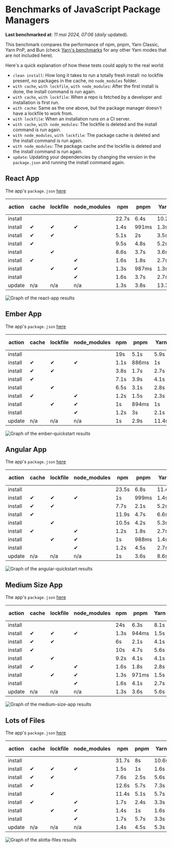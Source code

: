 # Benchmarks of JavaScript Package Managers

**Last benchmarked at**: _11 mai 2024, 07:06_ (_daily_ updated).

This benchmark compares the performance of npm, pnpm, Yarn Classic, Yarn PnP, and Bun (check [Yarn's benchmarks](https://yarnpkg.com/benchmarks) for any other Yarn modes that are not included here).

Here's a quick explanation of how these tests could apply to the real world:

- `clean install`: How long it takes to run a totally fresh install: no lockfile present, no packages in the cache, no `node_modules` folder.
- `with cache`, `with lockfile`, `with node_modules`: After the first install is done, the install command is run again.
- `with cache`, `with lockfile`: When a repo is fetched by a developer and installation is first run.
- `with cache`: Same as the one above, but the package manager doesn't have a lockfile to work from.
- `with lockfile`: When an installation runs on a CI server.
- `with cache`, `with node_modules`: The lockfile is deleted and the install command is run again.
- `with node_modules`, `with lockfile`: The package cache is deleted and the install command is run again.
- `with node_modules`: The package cache and the lockfile is deleted and the install command is run again.
- `update`: Updating your dependencies by changing the version in the `package.json` and running the install command again.

## React App

The app's `package.json` [here](./fixtures/react-app/package.json)

| action  | cache | lockfile | node_modules| npm | pnpm | Yarn | Yarn PnP | Bun |
| ---     | ---   | ---      | ---         | --- | ---  | ---  | ---      | --- |
| install |       |          |             | 22.7s | 6.4s | 10.2s | 2.9s | 2.1s |
| install | ✔     | ✔        | ✔           | 1.4s | 991ms | 1.3s | n/a | 35ms |
| install | ✔     | ✔        |             | 5.1s | 2s | 3.5s | 1s | 442ms |
| install | ✔     |          |             | 9.5s | 4.8s | 5.2s | 2.4s | 521ms |
| install |       | ✔        |             | 8.6s | 3.7s | 3.6s | 1s | 410ms |
| install | ✔     |          | ✔           | 1.6s | 1.8s | 2.7s | n/a | 52ms |
| install |       | ✔        | ✔           | 1.3s | 987ms | 1.3s | n/a | 32ms |
| install |       |          | ✔           | 1.6s | 3.7s | 2.7s | n/a | 48ms |
| update  | n/a | n/a | n/a | 1.3s | 3.8s | 13.3s | 3.3s | 32ms |

<img alt="Graph of the react-app results" src="results/img/react-app.svg" />

## Ember App

The app's `package.json` [here](./fixtures/ember-quickstart/package.json)

| action  | cache | lockfile | node_modules| npm | pnpm | Yarn | Yarn PnP | Bun |
| ---     | ---   | ---      | ---         | --- | ---  | ---  | ---      | --- |
| install |       |          |             | 19s | 5.1s | 5.9s | 2.4s | 1.5s |
| install | ✔     | ✔        | ✔           | 1.1s | 886ms | 1s | n/a | 26ms |
| install | ✔     | ✔        |             | 3.8s | 1.7s | 2.7s | 939ms | 322ms |
| install | ✔     |          |             | 7.1s | 3.9s | 4.1s | 2s | 389ms |
| install |       | ✔        |             | 6.5s | 3.1s | 2.8s | 936ms | 321ms |
| install | ✔     |          | ✔           | 1.2s | 1.5s | 2.3s | n/a | 39ms |
| install |       | ✔        | ✔           | 1s | 894ms | 1s | n/a | 24ms |
| install |       |          | ✔           | 1.2s | 3s | 2.1s | n/a | 38ms |
| update  | n/a | n/a | n/a | 1s | 2.9s | 11.4s | 3.7s | 25ms |

<img alt="Graph of the ember-quickstart results" src="results/img/ember-quickstart.svg" />

## Angular App

The app's `package.json` [here](./fixtures/angular-quickstart/package.json)

| action  | cache | lockfile | node_modules| npm | pnpm | Yarn | Yarn PnP | Bun |
| ---     | ---   | ---      | ---         | --- | ---  | ---  | ---      | --- |
| install |       |          |             | 23.5s | 6.8s | 11.4s | 3s | 2s |
| install | ✔     | ✔        | ✔           | 1s | 999ms | 1.4s | n/a | 27ms |
| install | ✔     | ✔        |             | 7.7s | 2.1s | 5.2s | 1.2s | 753ms |
| install | ✔     |          |             | 11.9s | 4.7s | 6.6s | 2.5s | 797ms |
| install |       | ✔        |             | 10.5s | 4.2s | 5.3s | 1.2s | 724ms |
| install | ✔     |          | ✔           | 1.2s | 1.8s | 2.7s | n/a | 40ms |
| install |       | ✔        | ✔           | 1s | 988ms | 1.4s | n/a | 24ms |
| install |       |          | ✔           | 1.2s | 4.5s | 2.7s | n/a | 39ms |
| update  | n/a | n/a | n/a | 1s | 3.6s | 8.6s | 2.7s | 26ms |

<img alt="Graph of the angular-quickstart results" src="results/img/angular-quickstart.svg" />

## Medium Size App

The app's `package.json` [here](./fixtures/medium-size-app/package.json)

| action  | cache | lockfile | node_modules| npm | pnpm | Yarn | Yarn PnP | Bun |
| ---     | ---   | ---      | ---         | --- | ---  | ---  | ---      | --- |
| install |       |          |             | 24s | 6.3s | 8.1s | 3s | 1.9s |
| install | ✔     | ✔        | ✔           | 1.3s | 944ms | 1.5s | n/a | 29ms |
| install | ✔     | ✔        |             | 6s | 2.1s | 4.1s | 1.2s | 484ms |
| install | ✔     |          |             | 10s | 4.7s | 5.6s | 2.5s | 466ms |
| install |       | ✔        |             | 9.2s | 4.1s | 4.1s | 1.2s | 459ms |
| install | ✔     |          | ✔           | 1.6s | 1.8s | 2.8s | n/a | 45ms |
| install |       | ✔        | ✔           | 1.3s | 971ms | 1.5s | n/a | 27ms |
| install |       |          | ✔           | 1.6s | 4.1s | 2.7s | n/a | 42ms |
| update  | n/a | n/a | n/a | 1.3s | 3.6s | 5.6s | 2.6s | 36ms |

<img alt="Graph of the medium-size-app results" src="results/img/medium-size-app.svg" />

## Lots of Files

The app's `package.json` [here](./fixtures/alotta-files/package.json)

| action  | cache | lockfile | node_modules| npm | pnpm | Yarn | Yarn PnP | Bun |
| ---     | ---   | ---      | ---         | --- | ---  | ---  | ---      | --- |
| install |       |          |             | 31.7s | 8s | 10.6s | 3.4s | 2.3s |
| install | ✔     | ✔        | ✔           | 1.5s | 1s | 1.6s | n/a | 38ms |
| install | ✔     | ✔        |             | 7.6s | 2.5s | 5.6s | 1.4s | 750ms |
| install | ✔     |          |             | 12.6s | 5.7s | 7.3s | 3s | 738ms |
| install |       | ✔        |             | 11.4s | 5.1s | 5.7s | 1.4s | 679ms |
| install | ✔     |          | ✔           | 1.7s | 2.4s | 3.3s | n/a | 56ms |
| install |       | ✔        | ✔           | 1.4s | 1s | 1.6s | n/a | 34ms |
| install |       |          | ✔           | 1.7s | 5.7s | 3.3s | n/a | 55ms |
| update  | n/a | n/a | n/a | 1.4s | 4.5s | 5.3s | 2.9s | 115ms |

<img alt="Graph of the alotta-files results" src="results/img/alotta-files.svg" />